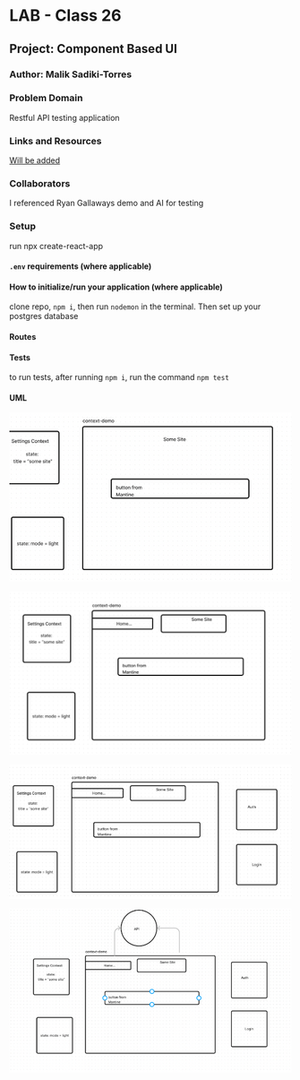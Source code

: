 # LAB - Class 26

## Project: Component Based UI

### Author: Malik Sadiki-Torres

### Problem Domain

Restful API testing application

### Links and Resources

[Will be added]()

### Collaborators
I referenced Ryan Gallaways demo and AI for testing

### Setup

run npx create-react-app

#### `.env` requirements (where applicable)

#### How to initialize/run your application (where applicable)

clone repo, `npm i`, then run `nodemon` in the terminal. Then set up your postgres database

#### Routes

#### Tests

to run tests, after running `npm i`, run the command `npm test`

#### UML

![UML image](./assets/lab31-uml.png)


![UML image](./assets/lab32-uml.png)

![UML image](./assets/lab33-uml.png)


![UML image](./assets/api.png)
